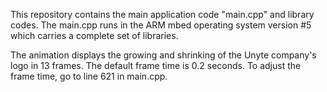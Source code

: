 This repository contains the main application code "main.cpp" and library codes. The main.cpp runs in the ARM mbed operating system version #5 which carries a complete set of libraries.

The animation displays the growing and shrinking of the Unyte company's logo in 13 frames. The default frame time is 0.2 seconds. To adjust the frame time, go to line 621 in main.cpp.
